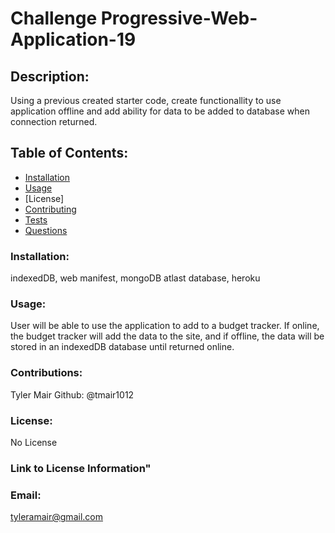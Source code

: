 # Challenge Progressive-Web-Application-19
  ## Description: 
  Using a previous created starter code, create functionallity to use application offline and add ability for data to be added to database when connection returned.

  ## Table of Contents:
  * [Installation](#installation)
  * [Usage](#usage)
  * [License]
  * [Contributing](#contributing)
  * [Tests](#tests)
  * [Questions](#questions)

### Installation:
indexedDB, web manifest, mongoDB atlast database, heroku

### Usage:
User will be able to use the application to add to a budget tracker. If online, the budget tracker will add the data to the site, and if offline, the data will be stored in an indexedDB database until returned online.

### Contributions:
Tyler Mair Github: @tmair1012

### License:
No License

### Link to License Information"


### Email:
tyleramair@gmail.com


